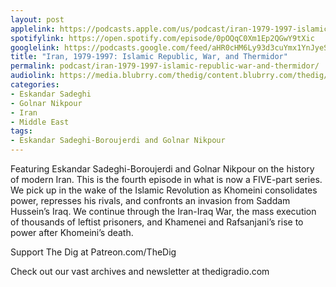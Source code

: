 ```yaml
---
layout: post
applelink: https://podcasts.apple.com/us/podcast/iran-1979-1997-islamic-republic-war-and-thermidor/id1043245989?i=1000586290967
spotifylink: https://open.spotify.com/episode/0pOQqC0Xm1Ep2QGwY9tXic
googlelink: https://podcasts.google.com/feed/aHR0cHM6Ly93d3cuYmx1YnJyeS5jb20vZmVlZHMvdGhlZGlnLnhtbA/episode/aHR0cHM6Ly90aGVkaWcuYmx1YnJyeS5uZXQvP3A9MjMwMQ?sa=X&ved=0CAUQkfYCahcKEwi44f7r1b-AAxUAAAAAHQAAAAAQNg
title: "Iran, 1979-1997: Islamic Republic, War, and Thermidor"
permalink: podcast/iran-1979-1997-islamic-republic-war-and-thermidor/
audiolink: https://media.blubrry.com/thedig/content.blubrry.com/thedig/The_Dig-EP_380-Iran.mp3
categories:
- Eskandar Sadeghi
- Golnar Nikpour
- Iran
- Middle East
tags:
- Eskandar Sadeghi-Boroujerdi and Golnar Nikpour
---
```


Featuring Eskandar Sadeghi-Boroujerdi and Golnar Nikpour on the history of modern Iran. This is the fourth episode in what is now a FIVE-part series. We pick up in the wake of the Islamic Revolution as Khomeini consolidates power, represses his rivals, and confronts an invasion from Saddam Hussein’s Iraq. We continue through the Iran-Iraq War, the mass execution of thousands of leftist prisoners, and Khamenei and Rafsanjani’s rise to power after Khomeini’s death.

Support The Dig at Patreon.com/TheDig

Check out our vast archives and newsletter at thedigradio.com


